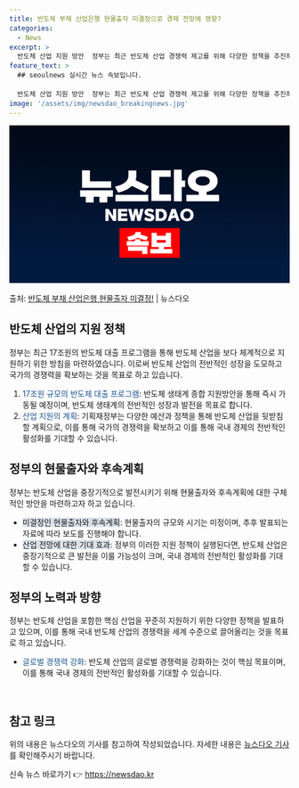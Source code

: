 ```yaml
---
title: 반도체 부채 산업은행 현물출자 미결정으로 경제 전망에 영향?
categories:
  - News
excerpt: >
  반도체 산업 지원 방안  정부는 최근 반도체 산업 경쟁력 제고를 위해 다양한 정책을 추진하고 있습니다. 특히…
feature_text: >
  ## seoulnews 실시간 뉴스 속보입니다.

  반도체 산업 지원 방안  정부는 최근 반도체 산업 경쟁력 제고를 위해 다양한 정책을 추진하고 있습니다. 특히…
image: '/assets/img/newsdao_breakingnews.jpg'
---
```


![뉴스다오 속보](/assets/img/newsdao_breakingnews.jpg)

<p>출처: <a href="https://newsdao.kr/4138" rel="dofollow">반도체 부채 산업은행 현물출자 미결정!</a> | 뉴스다오</p>

<h2 data-ke-size="size26">반도체 산업의 지원 정책</h2>
<p data-ke-size="size16">정부는 최근 17조원의 반도체 대출 프로그램을 통해 반도체 산업을 보다 체계적으로 지원하기 위한 방침을 마련하였습니다. 이로써 반도체 산업의 전반적인 성장을 도모하고 국가의 경쟁력을 확보하는 것을 목표로 하고 있습니다.</p>
<ol>
  <li><span style="color: #1a5490;">17조원 규모의 반도체 대출 프로그램</span>: 반도체 생태계 종합 지원방안을 통해 즉시 가동될 예정이며, 반도체 생태계의 전반적인 성장과 발전을 목표로 합니다.</li>
  <li><span style="color: #1a5490;">산업 지원의 계획</span>: 기획재정부는 다양한 예산과 정책을 통해 반도체 산업을 뒷받침할 계획으로, 이를 통해 국가의 경쟁력을 확보하고 이를 통해 국내 경제의 전반적인 활성화를 기대할 수 있습니다.</li>
</ol>

<h2 data-ke-size="size26">정부의 현물출자와 후속계획</h2>
<p data-ke-size="size16">정부는 반도체 산업을 중장기적으로 발전시키기 위해 현물출자와 후속계획에 대한 구체적인 방안을 마련하고자 하고 있습니다.</p>
<ul>
  <li><span style="background-color: #21538527;">미결정인 현물출자와 후속계획</span>: 현물출자의 규모와 시기는 미정이며, 추후 발표되는 자료에 따라 보도를 진행해야 합니다.</li>
  <li><span style="background-color: #21538527;">산업 전망에 대한 기대 효과</span>: 정부의 이러한 지원 정책이 실행된다면, 반도체 산업은 중장기적으로 큰 발전을 이룰 가능성이 크며, 국내 경제의 전반적인 활성화를 기대할 수 있습니다.</li>
</ul>

<h2 data-ke-size="size26">정부의 노력과 방향</h2>
<p data-ke-size="size16">정부는 반도체 산업을 포함한 핵심 산업을 꾸준히 지원하기 위한 다양한 정책을 발표하고 있으며, 이를 통해 국내 반도체 산업의 경쟁력을 세계 수준으로 끌어올리는 것을 목표로 하고 있습니다.</p>
<ul>
  <li><span style="color: #1a5490;">글로벌 경쟁력 강화</span>: 반도체 산업의 글로벌 경쟁력을 강화하는 것이 핵심 목표이며, 이를 통해 국내 경제의 전반적인 활성화를 기대할 수 있습니다.</li>
</ul>

<p data-ke-size="size16">&nbsp;</p>
<h2 data-ke-size="size26">참고 링크</h2>
<p>위의 내용은 뉴스다오의 기사를 참고하여 작성되었습니다. 자세한 내용은 <a href="https://newsdao.kr/4138">뉴스다오 기사</a>를 확인해주시기 바랍니다.</p>
<p data-ke-size="size16"></p>
 

신속 뉴스 바로가기 👉 <a href="https://newsdao.kr" rel="dofollow">https://newsdao.kr</a>



